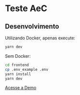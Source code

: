 # Teste AeC

## Desenvolvimento

Utilizando Docker, apenas execute:
```bash
yarn dev
```

Sem Docker:

```bash
cd frontend
cp .env_example .env
yarn install
yarn dev
```

[Acesse a Demo](https://jeff-silva.github.io/aec-test)